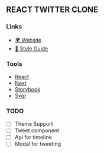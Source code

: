 ## REACT TWITTER CLONE

### Links

- [🌍 Website](https://react-twitter-clone-alpha.vercel.app/)
- [🦄 Style Guide](https://react-twitter-clone-alpha.vercel.app/ui/index.html?path=/story/example-introduction--page)

### Tools

- [React](https://reactjs.org/)
- [Next](https://nextjs.org/)
- [Storybook](https://storybook.js.org/)
- [Svgr](https://react-svgr.com/)

### TODO

- [ ] Theme Support
- [ ] Tweet component
- [ ] Api for timeline
- [ ] Modal for tweeting